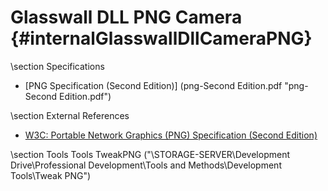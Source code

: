 Glasswall DLL PNG Camera {#internalGlasswallDllCameraPNG}
=======================

\section Specifications
- [PNG Specification (Second Edition)] (png-Second Edition.pdf "png-Second Edition.pdf")

\section External References
- [W3C: Portable Network Graphics (PNG) Specification (Second Edition)](http://www.w3.org/TR/PNG/)

\section Tools Tools
TweakPNG ("\\STORAGE-SERVER\Development Drive\Professional Development\Tools and Methods\Development Tools\Tweak PNG")
